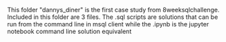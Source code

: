 This folder "dannys_diner" is the first case study from 8weeksqlchallenge.
Included in this folder are 3 files.
The .sql scripts are solutions that can be run from the command line  in msql client while 
the .ipynb is the jupyter notebook command line solution equivalent 
